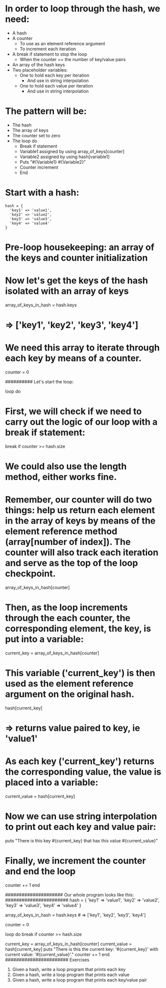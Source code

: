 # In order to loop through the hash, we need:

 - A hash
 - A counter
    - To use as an element reference argument
    - To increment each iteration
 - A break if statement to stop the loop
    - When the counter == the number of key/value pairs
 - An array of the hash keys
 - Two placeholder variables:
    - One to hold each key per iteration
      - And use in string interpolation
    - One to hold each value per iteration
      - And use in string interpolation

# The pattern will be:

 - The hash
 - The array of keys
 - The counter set to zero
 - The loop do
    - Break if statement
    - Variable1 assigned by using array_of_keys[counter]
    - Variable2 assigned by using hash[variable1]
    - Puts "#{Variable1} #{Variable2}"
    - Counter increment
    - End

# Start with a hash:

    hash = {
      'key1' => 'value1',
      'key2' => 'value2',
      'key3' => 'value3',
      'key4' => 'value4'
    }

# Pre-loop housekeeping: an array of the keys and counter initialization
# Now let's get the keys of the hash isolated with an array of keys
array_of_keys_in_hash = hash.keys
# => ['key1', 'key2', 'key3', 'key4']

# We need this array to iterate through each key by means of a counter.

counter = 0

########## Let's start the loop:

loop do

# First, we will check if we need to carry out the logic of our loop with a break if statement:

break if counter >= hash.size
# We could also use the length method, either works fine.
# Remember, our counter will do two things: help us return each element in the array of keys by means of the element reference method (array[number of index]). The counter will also track each iteration and serve as the top of the loop checkpoint.

array_of_keys_in_hash[counter]

# Then, as the loop increments through the each counter, the corresponding element, the key, is put into a variable:

current_key = array_of_keys_in_hash[counter]

# This variable ('current_key') is then used as the element reference argument on the original hash.

hash[current_key]
# => returns value paired to key, ie 'value1'

# As each key ('current_key') returns the corresponding value, the value is placed into a variable:

current_value = hash[current_key]

# Now we can use string interpolation to print out each key and value pair:

puts "There is this key #{current_key} that has this value #{current_value}"

# Finally, we increment the counter and end the loop

counter += 1
end

##################### Our whole program looks like this: #######################
hash = {
  'key1' => 'value1',
  'key2' => 'value2',
  'key3' => 'value3',
  'key4' => 'value4'
}

array_of_keys_in_hash = hash.keys # => ['key1', 'key2', 'key3', 'key4']

counter = 0

loop do
  break if counter >= hash.size

  current_key = array_of_keys_in_hash[counter]
  current_value = hash[current_key]
  puts "There is this the current key: '#{current_key}' with current value: '#{current_value}'."
  counter += 1
end
####################### Exercises

1. Given a hash, write a loop program that prints each key
2. Given a hash, write a loop program that prints each value
3. Given a hash, write a loop program that prints each key/value pair
